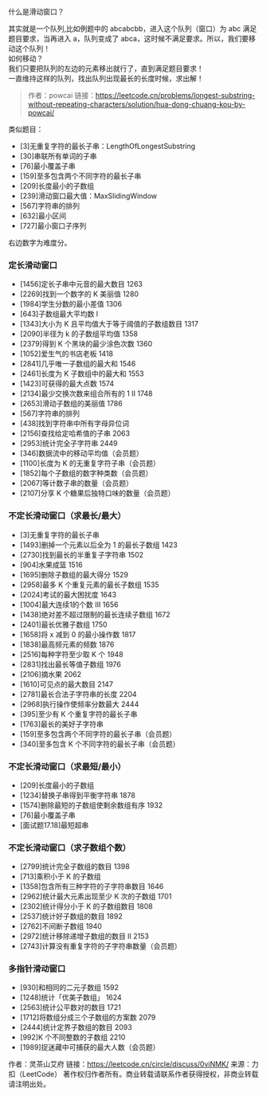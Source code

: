 什么是滑动窗口？

其实就是一个队列,比如例题中的 abcabcbb，进入这个队列（窗口）为 abc 满足题目要求，当再进入 a，队列变成了 abca，这时候不满足要求。所以，我们要移动这个队列！  
如何移动？  
我们只要把队列的左边的元素移出就行了，直到满足题目要求！  
一直维持这样的队列，找出队列出现最长的长度时候，求出解！  

>作者：powcai 链接：https://leetcode.cn/problems/longest-substring-without-repeating-characters/solution/hua-dong-chuang-kou-by-powcai/ 

类似题目：
- [3]无重复字符的最长子串：LengthOfLongestSubstring
- [30]串联所有单词的子串
- [76]最小覆盖子串
- [159]至多包含两个不同字符的最长子串
- [209]长度最小的子数组
- [239]滑动窗口最大值：MaxSlidingWindow
- [567]字符串的排列
- [632]最小区间
- [727]最小窗口子序列

右边数字为难度分。

### 定长滑动窗口
- [1456]定长子串中元音的最大数目 1263
- [2269]找到一个数字的 K 美丽值 1280
- [1984]学生分数的最小差值 1306
- [643]子数组最大平均数 I
- [1343]大小为 K 且平均值大于等于阈值的子数组数目 1317
- [2090]半径为 k 的子数组平均值 1358
- [2379]得到 K 个黑块的最少涂色次数 1360
- [1052]爱生气的书店老板 1418
- [2841]几乎唯一子数组的最大和 1546
- [2461]长度为 K 子数组中的最大和 1553
- [1423]可获得的最大点数 1574
- [2134]最少交换次数来组合所有的 1 II 1748
- [2653]滑动子数组的美丽值 1786
- [567]字符串的排列
- [438]找到字符串中所有字母异位词
- [2156]查找给定哈希值的子串 2063
- [2953]统计完全子字符串 2449
- [346]数据流中的移动平均值（会员题）
- [1100]长度为 K 的无重复字符子串（会员题）
- [1852]每个子数组的数字种类数（会员题）
- [2067]等计数子串的数量（会员题）
- [2107]分享 K 个糖果后独特口味的数量（会员题）
### 不定长滑动窗口（求最长/最大）
- [3]无重复字符的最长子串
- [1493]删掉一个元素以后全为 1 的最长子数组 1423
- [2730]找到最长的半重复子字符串 1502
- [904]水果成篮 1516
- [1695]删除子数组的最大得分 1529
- [2958]最多 K 个重复元素的最长子数组 1535
- [2024]考试的最大困扰度 1643
- [1004]最大连续1的个数 III 1656
- [1438]绝对差不超过限制的最长连续子数组 1672
- [2401]最长优雅子数组 1750
- [1658]将 x 减到 0 的最小操作数 1817
- [1838]最高频元素的频数 1876
- [2516]每种字符至少取 K 个 1948
- [2831]找出最长等值子数组 1976
- [2106]摘水果 2062
- [1610]可见点的最大数目 2147
- [2781]最长合法子字符串的长度 2204
- [2968]执行操作使频率分数最大 2444
- [395]至少有 K 个重复字符的最长子串
- [1763]最长的美好子字符串
- [159]至多包含两个不同字符的最长子串（会员题）
- [340]至多包含 K 个不同字符的最长子串（会员题）
### 不定长滑动窗口（求最短/最小）
- [209]长度最小的子数组
- [1234]替换子串得到平衡字符串 1878
- [1574]删除最短的子数组使剩余数组有序 1932
- [76]最小覆盖子串
- [面试题17.18]最短超串
### 不定长滑动窗口（求子数组个数）
- [2799]统计完全子数组的数目 1398
- [713]乘积小于 K 的子数组
- [1358]包含所有三种字符的子字符串数目 1646
- [2962]统计最大元素出现至少 K 次的子数组 1701
- [2302]统计得分小于 K 的子数组数目 1808
- [2537]统计好子数组的数目 1892
- [2762]不间断子数组 1940
- [2972]统计移除递增子数组的数目 II 2153
- [2743]计算没有重复字符的子字符串数量（会员题）
### 多指针滑动窗口
- [930]和相同的二元子数组 1592
- [1248]统计「优美子数组」 1624
- [2563]统计公平数对的数目 1721
- [1712]将数组分成三个子数组的方案数 2079
- [2444]统计定界子数组的数目 2093
- [992]K 个不同整数的子数组 2210
- [1989]捉迷藏中可捕获的最大人数（会员题）

作者：灵茶山艾府
链接：https://leetcode.cn/circle/discuss/0viNMK/
来源：力扣（LeetCode）
著作权归作者所有。商业转载请联系作者获得授权，非商业转载请注明出处。
